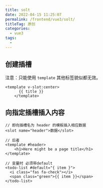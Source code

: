 ```yaml
---
title: solt
date: 2022-04-15 11:25:07
permalink: /frontend/vue3/solt/
titleTag: 原创
categories:
  - vue3
tags:
  - 
---
```


## 创建插槽
注意：只能使用 `template` 其他标签貌似都无效。
```JS
<template v-slot:center>
      {{ title }}
    </template>
```


## 向指定插槽插入内容
```vue
// 即向插槽名为 header 的模板插入相应数据
<slot name="header">数据</slot>

// 后者
<template #header>
    <h1>Here might be a page title</h1>
</template>

// 变量时 必须带default
<todo-list #default="{ item }">
  <i class="fas fa-check"></i>
  <span class="green">{{ item }}</span>
</todo-list>
```
